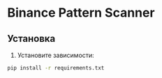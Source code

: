 # Binance Pattern Scanner

## Установка
1. Установите зависимости:
```bash
pip install -r requirements.txt
